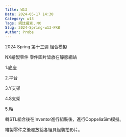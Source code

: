 ```yaml
---
Title: W13
Date: 2024-05-17 14:30
Category: w13
Tags: 網誌編寫﹐NX
Slug: 2024-Spring-w13-PRB
Author: Probe
---
```


2024 Spring 第十三週 組合模擬

<!-- PELICAN_END_SUMMARY -->
NX繪製零件 零件圖片皆放在靜態網站

1.底座

2.平台

3.Y支架

4.S支架

5.軸

轉STL組合後在Inventor進行組裝後，進行CoppeliaSim模擬。

繪製零件之後發放給各組員組裝拍影片。